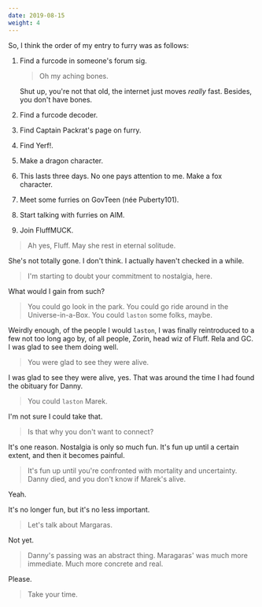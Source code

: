 ```yaml
---
date: 2019-08-15
weight: 4
---
```


So, I think the order of my entry to furry was as follows:

1. Find a furcode in someone's forum sig.

    > Oh my aching bones.

    Shut up, you're not that old, the internet just moves *really* fast. Besides, you don't have bones.
2. Find a furcode decoder.
3. Find Captain Packrat's page on furry.
4. Find Yerf!.
5. Make a dragon character.
6. This lasts three days. No one pays attention to me. Make a fox character.
7. Meet some furries on GovTeen (née Puberty101).
8. Start talking with furries on AIM.
9. Join FluffMUCK.

> Ah yes, Fluff. May she rest in eternal solitude.

She's not totally gone. I don't think. I actually haven't checked in a while.

> I'm starting to doubt your commitment to nostalgia, here.

What would I gain from such?

> You could go look in the park. You could go ride around in the Universe-in-a-Box. You could `laston` some folks, maybe.

Weirdly enough, of the people I would `laston`, I was finally reintroduced to a few not too long ago by, of all people, Zorin, head wiz of Fluff. Rela and GC. I was glad to see them doing well.

> You were glad to see they were alive.

I was glad to see they were alive, yes. That was around the time I had found the obituary for Danny.

> You could `laston` Marek.

I'm not sure I could take that.

> Is that why you don't want to connect?

It's one reason. Nostalgia is only so much fun. It's fun up until a certain extent, and then it becomes painful.

> It's fun up until you're confronted with mortality and uncertainty. Danny died, and you don't know if Marek's alive.

Yeah.

It's no longer fun, but it's no less important.

> Let's talk about Margaras.

Not yet.

> Danny's passing was an abstract thing. Maragaras' was much more immediate. Much more concrete and real.

Please.

> Take your time.
